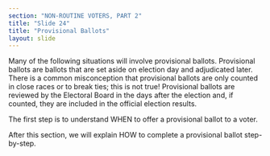 ```yaml
---
section: "NON-ROUTINE VOTERS, PART 2"
title: "Slide 24"
title: "Provisional Ballots"
layout: slide
---
```


Many of the following situations will involve provisional ballots. Provisional ballots are ballots that are set aside on election day and adjudicated later. There is a common misconception that provisional ballots are only counted in close races or to break ties; this is not true! Provisional ballots are reviewed by the Electoral Board in the days after the election and, if counted, they are included in the official election results.

The first step is to understand WHEN to offer a provisional ballot to a voter.

After this section, we will explain HOW to complete a provisional ballot step-by-step.

